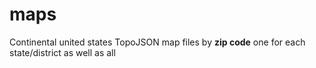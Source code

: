# maps


Continental united states TopoJSON map files by **zip code**
one for each state/district as well as all
